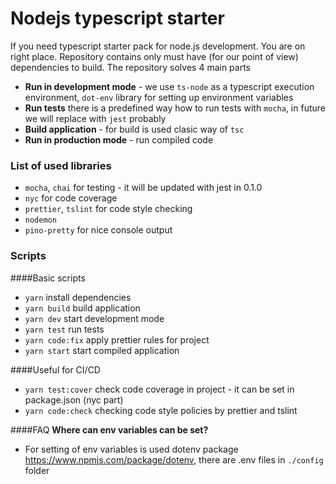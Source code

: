 # Nodejs typescript starter
If you need typescript starter pack for node.js development. You are on 
right place. Repository contains only must have (for our point of view) 
dependencies to build. The repository solves 4 main parts

- **Run in development mode** - we use `ts-node` as a typescript execution environment,
`dot-env` library for setting up environment variables
- **Run tests** there is a predefined way how to run tests with `mocha`, in future we will replace with `jest` probably
- **Build application** - for build is used clasic way of `tsc`
- **Run in production mode** - run compiled code 


### List of used libraries
- `mocha`, `chai` for testing - it will be updated with jest in 0.1.0
- `nyc` for code coverage
- `prettier`, `tslint` for code style checking
- `nodemon` 
- `pino-pretty` for nice console output  

### Scripts

####Basic  scripts
- `yarn`
install dependencies
- `yarn build`
build application
- `yarn dev`
start development mode
- `yarn test`
run tests
- `yarn code:fix` 
apply prettier rules for project
- `yarn start` 
start compiled application
 
 ####Useful for CI/CD
 - `yarn test:cover` 
 check code coverage in project - it can be set in package.json (nyc part)
 - `yarn code:check` 
 checking code style policies by prettier and tslint
 
 ####FAQ
 **Where can env variables can be set?**
 - For setting of env variables is used dotenv package https://www.npmjs.com/package/dotenv, there are .env files in `./config` folder
 
 




